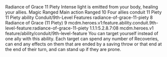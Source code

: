 <ability>
  <name>Radiance of Grace</name>
  <cost>11 Piety</cost>
  <flavor>Intense light is emitted from your body, healing your allies.</flavor>
  <keywords>
    <keyword>Magic</keyword>
    <keyword>Ranged</keyword>
  </keywords>
  <type>Main action</type>
  <distance>Ranged 10</distance>
  <target>Four allies</target>
  <metadata>
    <class>conduit</class>
    <cost>11 Piety</cost>
    <cost_amount>11</cost_amount>
    <cost_resource>Piety</cost_resource>
    <feature_type>ability</feature_type>
    <file_dpath>Conduit/9th-Level Features</file_dpath>
    <item_id>radiance-of-grace-11-piety</item_id>
    <item_index>8</item_index>
    <item_name>Radiance of Grace (11 Piety)</item_name>
    <level>9</level>
    <scc>mcdm.heroes.v1:feature.ability.conduit.9th-level-feature:radiance-of-grace-11-piety</scc>
    <scdc>1.1.1:5.2.8.7:08</scdc>
    <source>mcdm.heroes.v1</source>
    <type>feature/ability/conduit/9th-level-feature</type>
  </metadata>
  <effects>
    <effect type="mundane">You can target yourself instead of one ally with this ability. Each target can spend any number of Recoveries, can end any effects on them that are ended by a saving throw or that end at the end of their turn, and can stand up if they are prone.</effect>
  </effects>
</ability>
